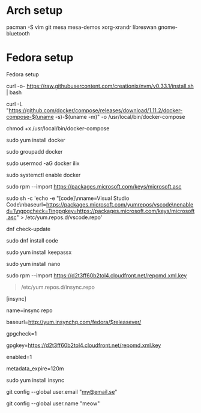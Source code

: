 # Arch setup

pacman -S vim git mesa mesa-demos xorg-xrandr libreswan gnome-bluetooth

# Fedora setup

Fedora setup

curl -o- https://raw.githubusercontent.com/creationix/nvm/v0.33.1/install.sh | bash

curl -L "https://github.com/docker/compose/releases/download/1.11.2/docker-compose-$(uname -s)-$(uname -m)" -o /usr/local/bin/docker-compose

chmod +x /usr/local/bin/docker-compose

sudo yum install docker

sudo groupadd docker

sudo usermod -aG docker ilix

sudo systemctl enable docker

sudo rpm --import https://packages.microsoft.com/keys/microsoft.asc

sudo sh -c 'echo -e "[code]\nname=Visual Studio Code\nbaseurl=https://packages.microsoft.com/yumrepos/vscode\nenabled=1\ngpgcheck=1\ngpgkey=https://packages.microsoft.com/keys/microsoft.asc" > /etc/yum.repos.d/vscode.repo'

dnf check-update

sudo dnf install code

sudo yum install keepassx

sudo yum install nano

sudo rpm --import https://d2t3ff60b2tol4.cloudfront.net/repomd.xml.key

> /etc/yum.repos.d/insync.repo

[insync]

name=insync repo

baseurl=http://yum.insynchq.com/fedora/$releasever/

gpgcheck=1

gpgkey=https://d2t3ff60b2tol4.cloudfront.net/repomd.xml.key

enabled=1

metadata_expire=120m

sudo yum install insync

git config --global user.email "my@email.se"

git config --global user.name "meow"

